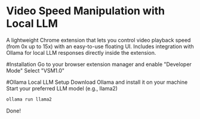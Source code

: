# Video Speed Manipulation with Local LLM

A lightweight Chrome extension that lets you control video playback speed (from 0x up to 15x) with an easy-to-use floating UI.
Includes integration with Ollama for local LLM responses directly inside the extension.

#Installation
Go to your browser extension manager and enable "Developer Mode"
Select "VSM1.0"

#Ollama Local LLM Setup
Download Ollama
 and install it on your machine
Start your preferred LLM model
(e.g., llama2)
```bash
ollama run llama2
```

Done!
